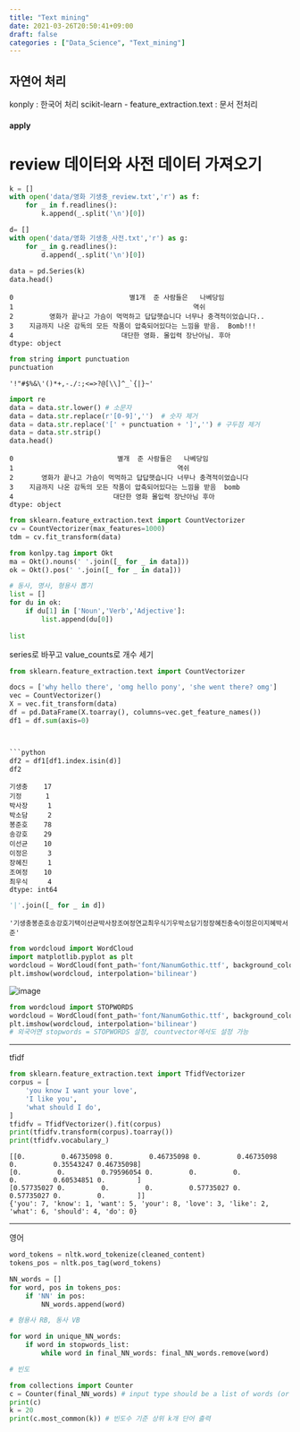 ```yaml
---
title: "Text mining"
date: 2021-03-26T20:50:41+09:00
draft: false
categories : ["Data_Science", "Text_mining"]
---
```


## 자연어 처리


konply : 한국어 처리
scikit-learn - feature_extraction.text : 문서 전처리 


#### apply
# review 데이터와 사전 데이터 가져오기
```python
k = []
with open('data/영화 기생충_review.txt','r') as f:
    for _ in f.readlines():
        k.append(_.split('\n')[0])

d= []
with open('data/영화 기생충_사전.txt','r') as g:
    for _ in g.readlines():
        d.append(_.split('\n')[0])
    
data = pd.Series(k)
data.head()
```




    0                             별1개  준 사람들은   나베당임
    1                                             역쉬
    2         영화가 끝나고 가슴이 먹먹하고 답답햇습니다 너무나 충격적이었습니다..
    3    지금까지 나온 감독의 모든 작품이 압축되어있다는 느낌을 받음.  Bomb!!!
    4                           대단한 영화. 몰입력 장난아님. 후아
    dtype: object




```python
from string import punctuation
punctuation
```

    '!"#$%&\'()*+,-./:;<=>?@[\\]^_`{|}~'




```python
import re
data = data.str.lower() # 소문자
data = data.str.replace(r'[0-9]','')  # 숫자 제거
data = data.str.replace('[' + punctuation + ']','') # 구두점 제거
data = data.str.strip()
data.head()
```


    0                          별개  준 사람들은   나베당임
    1                                         역쉬
    2       영화가 끝나고 가슴이 먹먹하고 답답햇습니다 너무나 충격적이었습니다
    3    지금까지 나온 감독의 모든 작품이 압축되어있다는 느낌을 받음  bomb
    4                         대단한 영화 몰입력 장난아님 후아
    dtype: object


```python
from sklearn.feature_extraction.text import CountVectorizer
cv = CountVectorizer(max_features=1000)
tdm = cv.fit_transform(data)
```


```python
from konlpy.tag import Okt
ma = Okt().nouns(' '.join([_ for _ in data]))
ok = Okt().pos(' '.join([_ for _ in data]))
```


```python
# 동사, 명사, 형용사 뽑기
list = []
for du in ok:
    if du[1] in ['Noun','Verb','Adjective']:
        list.append(du[0])
        
list
```

series로 바꾸고 value_counts로 개수 세기



   
```python
from sklearn.feature_extraction.text import CountVectorizer

docs = ['why hello there', 'omg hello pony', 'she went there? omg']
vec = CountVectorizer()
X = vec.fit_transform(data)
df = pd.DataFrame(X.toarray(), columns=vec.get_feature_names()) 
df1 = df.sum(axis=0)



```python
df2 = df1[df1.index.isin(d)]
df2
```




    기생충    17
    기정      1
    박사장     1
    박소담     2
    봉준호    78
    송강호    29
    이선균    10
    이정은     3
    장혜진     1
    조여정    10
    최우식     4
    dtype: int64




```python
'|'.join([_ for _ in d])
```

    '기생충봉준호송강호기택이선균박사장조여정연교최우식기우박소담기정장혜진충숙이정은이지혜박서준'



```python
from wordcloud import WordCloud
import matplotlib.pyplot as plt
wordcloud = WordCloud(font_path='font/NanumGothic.ttf', background_color='white').generate(' '.join([_ for _ in data]))
plt.imshow(wordcloud, interpolation='bilinear')
```
![image](https://user-images.githubusercontent.com/49333349/112681657-5f5a2c00-8eb2-11eb-9147-a1ad89d6a99d.png)


```python
from wordcloud import STOPWORDS
wordcloud = WordCloud(font_path='font/NanumGothic.ttf', background_color='white').generate_from_frequencies(df2.to_dict())
plt.imshow(wordcloud, interpolation='bilinear')
# 외국어면 stopwords = STOPWORDS 설정, countvector에서도 설정 가능
```

---

tfidf

```python
from sklearn.feature_extraction.text import TfidfVectorizer
corpus = [
    'you know I want your love',
    'I like you',
    'what should I do',
]
tfidfv = TfidfVectorizer().fit(corpus)
print(tfidfv.transform(corpus).toarray())
print(tfidfv.vocabulary_)
```
	[[0.         0.46735098 0.         0.46735098 0.         0.46735098
  	0.         0.35543247 0.46735098]
 	[0.         0.         0.79596054 0.         0.         0.
  	0.         0.60534851 0.        ]
 	[0.57735027 0.         0.         0.         0.57735027 0.
  	0.57735027 0.         0.        ]]
	{'you': 7, 'know': 1, 'want': 5, 'your': 8, 'love': 3, 'like': 2, 'what': 6, 'should': 4, 'do': 0}



---

영어

```python
word_tokens = nltk.word_tokenize(cleaned_content)
tokens_pos = nltk.pos_tag(word_tokens)

NN_words = []
for word, pos in tokens_pos:
    if 'NN' in pos:
        NN_words.append(word)

# 형용사 RB, 동사 VB

for word in unique_NN_words:
    if word in stopwords_list:
        while word in final_NN_words: final_NN_words.remove(word)

# 빈도

from collections import Counter
c = Counter(final_NN_words) # input type should be a list of words (or tokens)
print(c)
k = 20
print(c.most_common(k)) # 빈도수 기준 상위 k개 단어 출력
```